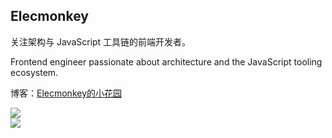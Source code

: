 ## Elecmonkey

关注架构与 JavaScript 工具链的前端开发者。

Frontend engineer passionate about architecture and the JavaScript tooling ecosystem.

博客：[Elecmonkey的小花园](https://www.elecmonkey.com)

<div>
  <img src="https://github-readme-stats.vercel.app/api?username=elecmonkey&show_icons=true&theme=default&hide_title=true&hide=issues&hide_rank=true&card_width=495&layout=compact" />
</div>
<div>
  <img src="https://github-readme-stats.vercel.app/api/top-langs/?username=elecmonkey&layout=compact&hide=html,css&theme=default&card_width=495" />
</div>
